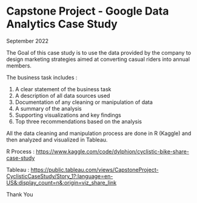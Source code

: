 # Capstone Project - Google Data Analytics Case Study
September 2022

The Goal of this case study is to use the data provided by the company to design marketing strategies aimed at converting casual riders into annual members.

The business task includes :
1. A clear statement of the business task
2. A description of all data sources used
3. Documentation of any cleaning or manipulation of data
4. A summary of the analysis
5. Supporting visualizations and key findings
6. Top three recommendations based on the analysis

All the data cleaning and manipulation process are done in R (Kaggle) and then analyzed and visualized in Tableau.

R Process : https://www.kaggle.com/code/dylphion/cyclistic-bike-share-case-study

Tableau : https://public.tableau.com/views/CapstoneProject-CyclisticCaseStudy/Story_1?:language=en-US&:display_count=n&:origin=viz_share_link

Thank You
